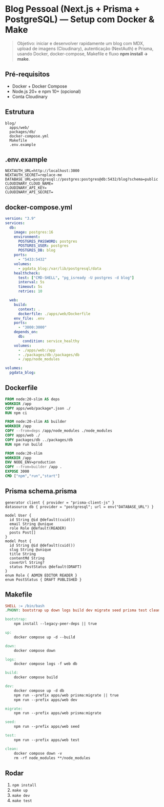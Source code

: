 # Blog Pessoal (Next.js + Prisma + PostgreSQL) — Setup com Docker & Make

> Objetivo: iniciar e desenvolver rapidamente um blog com MDX, upload de imagens (Cloudinary), autenticação (NextAuth) e Prisma, usando Docker, docker-compose, Makefile e fluxo **npm install → make**.

## Pré-requisitos
- Docker + Docker Compose
- Node.js 20+ e npm 10+ (opcional)
- Conta Cloudinary

## Estrutura
```
blog/
  apps/web/
  packages/db/
  docker-compose.yml
  Makefile
  .env.example
```

## .env.example
```
NEXTAUTH_URL=http://localhost:3000
NEXTAUTH_SECRET=replace-me
DATABASE_URL=postgresql://postgres:postgres@db:5432/blog?schema=public
CLOUDINARY_CLOUD_NAME=
CLOUDINARY_API_KEY=
CLOUDINARY_API_SECRET=
```

## docker-compose.yml
```yaml
version: "3.9"
services:
  db:
    image: postgres:16
    environment:
      POSTGRES_PASSWORD: postgres
      POSTGRES_USER: postgres
      POSTGRES_DB: blog
    ports:
      - "5433:5432"
    volumes:
      - pgdata_blog:/var/lib/postgresql/data
    healthcheck:
      test: ["CMD-SHELL", "pg_isready -U postgres -d blog"]
      interval: 5s
      timeout: 5s
      retries: 10

  web:
    build:
      context: .
      dockerfile: ./apps/web/Dockerfile
    env_file: .env
    ports:
      - "3000:3000"
    depends_on:
      db:
        condition: service_healthy
    volumes:
      - ./apps/web:/app
      - ./packages/db:/packages/db
      - /app/node_modules

volumes:
  pgdata_blog:
```

## Dockerfile
```Dockerfile
FROM node:20-slim AS deps
WORKDIR /app
COPY apps/web/package*.json ./
RUN npm ci

FROM node:20-slim AS builder
WORKDIR /app
COPY --from=deps /app/node_modules ./node_modules
COPY apps/web ./
COPY packages/db ../packages/db
RUN npm run build

FROM node:20-slim
WORKDIR /app
ENV NODE_ENV=production
COPY --from=builder /app .
EXPOSE 3000
CMD ["npm","run","start"]
```

## Prisma schema.prisma
```prisma
generator client { provider = "prisma-client-js" }
datasource db { provider = "postgresql"; url = env("DATABASE_URL") }

model User {
  id String @id @default(cuid())
  email String @unique
  role Role @default(READER)
  posts Post[]
}
model Post {
  id String @id @default(cuid())
  slug String @unique
  title String
  contentMd String
  coverUrl String?
  status PostStatus @default(DRAFT)
}
enum Role { ADMIN EDITOR READER }
enum PostStatus { DRAFT PUBLISHED }
```

## Makefile
```makefile
SHELL := /bin/bash
.PHONY: bootstrap up down logs build dev migrate seed prisma test clean sh

bootstrap:
	npm install --legacy-peer-deps || true

up:
	docker compose up -d --build

down:
	docker compose down

logs:
	docker compose logs -f web db

build:
	docker compose build

dev:
	docker compose up -d db
	npm run --prefix apps/web prisma:migrate || true
	npm run --prefix apps/web dev

migrate:
	npm run --prefix apps/web prisma:migrate

seed:
	npm run --prefix apps/web seed

test:
	npm run --prefix apps/web test

clean:
	docker compose down -v
	rm -rf node_modules **/node_modules
```

## Rodar
1. `npm install`
2. `make up`
3. `make dev`
4. `make test`
